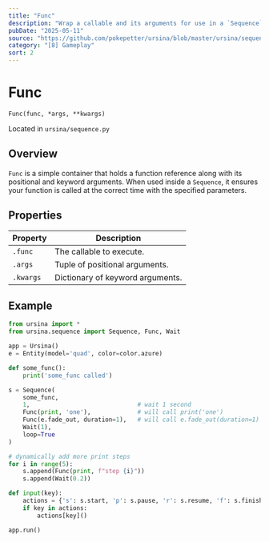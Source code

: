 ```yaml
---
title: "Func"
description: "Wrap a callable and its arguments for use in a `Sequence`."
pubDate: "2025-05-11"
source: "https://github.com/pokepetter/ursina/blob/master/ursina/sequence.py"
category: "[8] Gameplay"
sort: 2
---
```


# Func

`Func(func, *args, **kwargs)`

Located in `ursina/sequence.py`

## Overview

`Func` is a simple container that holds a function reference along with its positional and keyword arguments. When used inside a `Sequence`, it ensures your function is called at the correct time with the specified parameters.

## Properties

| Property   | Description                               |
|------------|-------------------------------------------|
| `.func`    | The callable to execute.                  |
| `.args`    | Tuple of positional arguments.            |
| `.kwargs`  | Dictionary of keyword arguments.          |

## Example

```python
from ursina import *
from ursina.sequence import Sequence, Func, Wait

app = Ursina()
e = Entity(model='quad', color=color.azure)

def some_func():
    print('some_func called')

s = Sequence(
    some_func,
    1,                              # wait 1 second
    Func(print, 'one'),             # will call print('one')
    Func(e.fade_out, duration=1),   # will call e.fade_out(duration=1)
    Wait(1),
    loop=True
)

# dynamically add more print steps
for i in range(5):
    s.append(Func(print, f"step {i}"))
    s.append(Wait(0.2))

def input(key):
    actions = {'s': s.start, 'p': s.pause, 'r': s.resume, 'f': s.finish}
    if key in actions:
        actions[key]()

app.run()
```